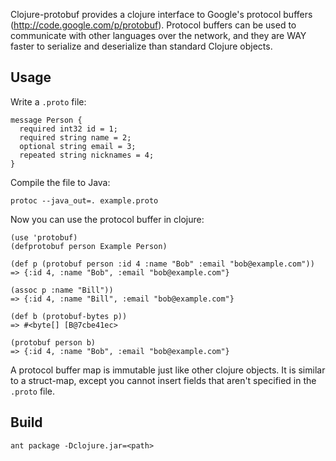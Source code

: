 Clojure-protobuf provides a clojure interface to Google's protocol buffers (http://code.google.com/p/protobuf).
Protocol buffers can be used to communicate with other languages over the network, and
they are WAY faster to serialize and deserialize than standard Clojure objects.

## Usage

Write a `.proto` file:

    message Person {
      required int32 id = 1;
      required string name = 2;
      optional string email = 3;
      repeated string nicknames = 4;
    }

Compile the file to Java:

    protoc --java_out=. example.proto

Now you can use the protocol buffer in clojure:

    (use 'protobuf)
    (defprotobuf person Example Person)

    (def p (protobuf person :id 4 :name "Bob" :email "bob@example.com"))
    => {:id 4, :name "Bob", :email "bob@example.com"}

    (assoc p :name "Bill"))
    => {:id 4, :name "Bill", :email "bob@example.com"}

    (def b (protobuf-bytes p))
    => #<byte[] [B@7cbe41ec>

    (protobuf person b)
    => {:id 4, :name "Bob", :email "bob@example.com"}

A protocol buffer map is immutable just like other clojure objects. It is similar to a
struct-map, except you cannot insert fields that aren't specified in the `.proto` file.

## Build

    ant package -Dclojure.jar=<path>